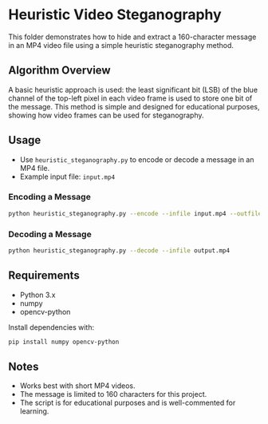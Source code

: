 # Heuristic Video Steganography

This folder demonstrates how to hide and extract a 160-character message in an MP4 video file using a simple heuristic steganography method.

## Algorithm Overview
A basic heuristic approach is used: the least significant bit (LSB) of the blue channel of the top-left pixel in each video frame is used to store one bit of the message. This method is simple and designed for educational purposes, showing how video frames can be used for steganography.

## Usage
- Use `heuristic_steganography.py` to encode or decode a message in an MP4 file.
- Example input file: `input.mp4`

### Encoding a Message
```bash
python heuristic_steganography.py --encode --infile input.mp4 --outfile output.mp4 --message "Your secret message here!"
```

### Decoding a Message
```bash
python heuristic_steganography.py --decode --infile output.mp4
```

## Requirements
- Python 3.x
- numpy
- opencv-python

Install dependencies with:
```bash
pip install numpy opencv-python
```

## Notes
- Works best with short MP4 videos.
- The message is limited to 160 characters for this project.
- The script is for educational purposes and is well-commented for learning. 